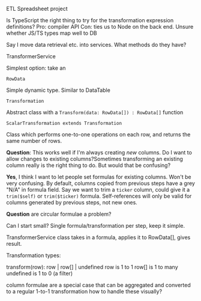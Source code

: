 ETL Spreadsheet project

Is TypeScript the right thing to try for the transformation expression definitions?
Pro: compiler API
Con: ties us to Node on the back end. Unsure whether JS/TS types map well to DB 


Say I move data retrieval etc. into services. What methods do they have?


TransformerService

Simplest option: take an 


`RowData`

Simple dynamic type. Similar to DataTable

`Transformation` 

Abstract class with a `Transform(data: RowData[]) : RowData[]` function

`ScalarTransformation extends Transformation`

Class which performs one-to-one operations on each row, and returns the same number of rows.

**Question**: This works well if I'm always creating *new* columns. Do I want to allow changes to existing columns?Sometimes transforming an existing column really is the right thing to do. But would that be confusing?

**Yes**, I think I want to let people set formulas for existing columns. Won't be very confusing. By default, columns copied from previous steps have a grey "N/A" in formula field. Say we want to trim a `ticker` column, could give it a `trim($self)` or `trim($ticker)` formula. Self-references will only be valid for columns generated by previous steps, not new ones.

**Question** are circular formulae a problem? 


Can I start small? Single formula/transformation per step, keep it simple.

TransformerService class takes in a formula, applies it to RowData[], gives result.



Transformation types:

transform(row): row | row[] | undefined
row is 1 to 1
row[] is 1 to many
undefined is 1 to 0 (a filter)

column formulae are a special case that can be aggregated and converted to a regular 1-to-1 transformation
how to handle these visually?